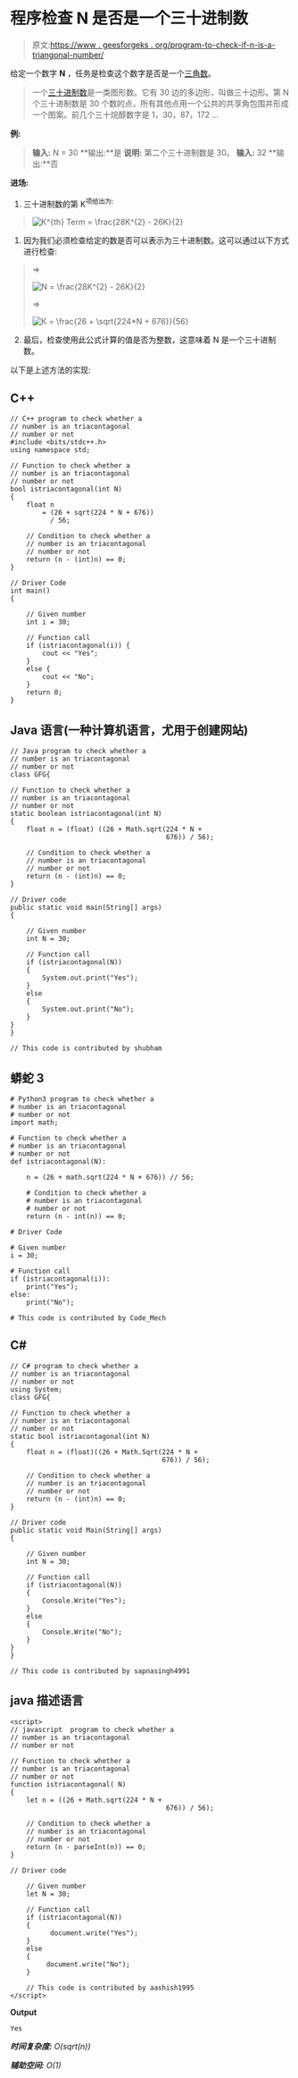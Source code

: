 # 程序检查 N 是否是一个三十进制数

> 原文:[https://www . geesforgeks . org/program-to-check-if-n-is-a-triangonal-number/](https://www.geeksforgeeks.org/program-to-check-if-n-is-a-triacontagonal-number/)

给定一个数字 **N** ，任务是检查这个数字是否是一个[三角数](https://www.geeksforgeeks.org/triacontagon-number/)。

> 一个[三十进制数](https://www.geeksforgeeks.org/triacontagon-number/)是一类图形数。它有 30 边的多边形，叫做三十边形。第 N 个三十进制数是 30 个数的点，所有其他点用一个公共的共享角包围并形成一个图案。前几个三十烷醇数字是 1，30，87，172 …

**例:**

> **输入:** N = 30
> **输出:**是
> **说明:**
> 第二个三十进制数是 30。
> **输入:** 32
> **输出:**否

**进场:**

1.  三十进制数的第 K<sup>项给出为:</sup> 

> ![K^{th} Term = \frac{28*K^{2} - 26*K}{2}](img/b8d96110d4d64d0fc1ea1513dec64935.png "Rendered by QuickLaTeX.com")

1.  因为我们必须检查给定的数是否可以表示为三十进制数。这可以通过以下方式进行检查:

> =>
> 
> ![N = \frac{28*K^{2} - 26*K}{2}     ](img/f3fd4496e7fc25bacfd316e592dfe0ca.png "Rendered by QuickLaTeX.com")
> 
> =>
> 
> ![K = \frac{26 + \sqrt{224*N + 676}}{56}     ](img/45e1515f4a6a5acf0450302428d39c0a.png "Rendered by QuickLaTeX.com")

2.  最后，检查使用此公式计算的值是否为整数，这意味着 N 是一个三十进制数。

以下是上述方法的实现:

## C++

```
// C++ program to check whether a
// number is an triacontagonal
// number or not
#include <bits/stdc++.h>
using namespace std;

// Function to check whether a
// number is an triacontagonal
// number or not
bool istriacontagonal(int N)
{
    float n
        = (26 + sqrt(224 * N + 676))
          / 56;

    // Condition to check whether a
    // number is an triacontagonal
    // number or not
    return (n - (int)n) == 0;
}

// Driver Code
int main()
{

    // Given number
    int i = 30;

    // Function call
    if (istriacontagonal(i)) {
        cout << "Yes";
    }
    else {
        cout << "No";
    }
    return 0;
}
```

## Java 语言(一种计算机语言，尤用于创建网站)

```
// Java program to check whether a
// number is an triacontagonal
// number or not
class GFG{

// Function to check whether a
// number is an triacontagonal
// number or not
static boolean istriacontagonal(int N)
{
    float n = (float) ((26 + Math.sqrt(224 * N +
                                       676)) / 56);

    // Condition to check whether a
    // number is an triacontagonal
    // number or not
    return (n - (int)n) == 0;
}

// Driver code
public static void main(String[] args)
{

    // Given number
    int N = 30;

    // Function call
    if (istriacontagonal(N))
    {
        System.out.print("Yes");
    }
    else
    {
        System.out.print("No");
    }
}
}

// This code is contributed by shubham
```

## 蟒蛇 3

```
# Python3 program to check whether a
# number is an triacontagonal
# number or not
import math;

# Function to check whether a
# number is an triacontagonal
# number or not
def istriacontagonal(N):

    n = (26 + math.sqrt(224 * N + 676)) // 56;

    # Condition to check whether a
    # number is an triacontagonal
    # number or not
    return (n - int(n)) == 0;

# Driver Code

# Given number
i = 30;

# Function call
if (istriacontagonal(i)):
    print("Yes");
else:
    print("No");

# This code is contributed by Code_Mech
```

## C#

```
// C# program to check whether a
// number is an triacontagonal
// number or not
using System;
class GFG{

// Function to check whether a
// number is an triacontagonal
// number or not
static bool istriacontagonal(int N)
{
    float n = (float)((26 + Math.Sqrt(224 * N +
                                      676)) / 56);

    // Condition to check whether a
    // number is an triacontagonal
    // number or not
    return (n - (int)n) == 0;
}

// Driver code
public static void Main(String[] args)
{

    // Given number
    int N = 30;

    // Function call
    if (istriacontagonal(N))
    {
        Console.Write("Yes");
    }
    else
    {
        Console.Write("No");
    }
}
}

// This code is contributed by sapnasingh4991
```

## java 描述语言

```
<script>
// javascript  program to check whether a
// number is an triacontagonal
// number or not

// Function to check whether a
// number is an triacontagonal
// number or not
function istriacontagonal( N)
{
    let n = ((26 + Math.sqrt(224 * N +
                                       676)) / 56);

    // Condition to check whether a
    // number is an triacontagonal
    // number or not
    return (n - parseInt(n)) == 0;
}

// Driver code

    // Given number
    let N = 30;

    // Function call
    if (istriacontagonal(N))
    {
          document.write("Yes");
    }
    else
    {
         document.write("No");
    }

    // This code is contributed by aashish1995
</script>
```

**Output**

```
Yes
```

***时间复杂度:** O(sqrt(n))*

***辅助空间:** O(1)*
